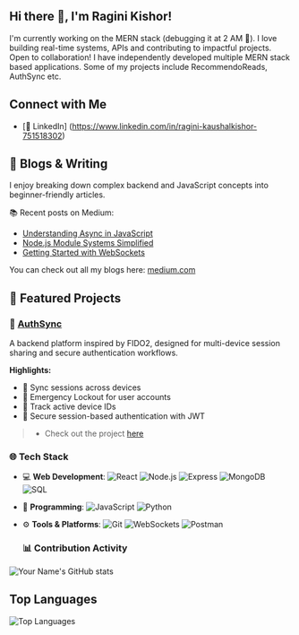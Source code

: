 ## Hi there 👋, I'm Ragini Kishor!
I'm currently working on the MERN stack (debugging it at 2 AM 🐞). I love building real-time systems, APIs and contributing to impactful projects. Open to collaboration!
I have independently developed multiple MERN stack based applications. Some of my projects include RecommendoReads, AuthSync etc.

## Connect with Me  
- [🔗 LinkedIn] (https://www.linkedin.com/in/ragini-kaushalkishor-751518302)

##  📝 Blogs & Writing

I enjoy breaking down complex backend and JavaScript concepts into beginner-friendly articles.

📚 Recent posts on Medium:
- [Understanding Async in JavaScript](https://medium.com/@raginikishor5603/understanding-async-in-javascript-a-beginners-guide-to-asynchronous-programming-d2b4b9f18ccb)
- [Node.js Module Systems Simplified](https://medium.com/@raginikishor5603/import-vs-require-in-node-js-demystifying-commonjs-esm-92f3d87c6f4e)
- [Getting Started with WebSockets](https://medium.com/@raginikishor5603/websockets-explained-how-real-time-chat-apps-work-behind-the-scenes-efe643901ade)

You can check out all my blogs here: [medium.com](https://medium.com/@raginikishor5603)


## 📌 Featured Projects

### 🔐 [AuthSync](https://github.com/Ragini24-creator/AuthSync)
A backend platform inspired by FIDO2, designed for multi-device session sharing and secure authentication workflows.

**Highlights:**
- 🔄 Sync sessions across devices
- 🛑 Emergency Lockout for user accounts
- 📱 Track active device IDs
- 🔐 Secure session-based authentication with JWT

> - Check out the project [here](https://github.com/Ragini24-creator/AuthSync)



### 🌐 Tech Stack
- 💻 **Web Development**: 
  ![React](https://img.shields.io/badge/-React-61DAFB?logo=react&logoColor=white&style=flat)
  ![Node.js](https://img.shields.io/badge/-Node.js-339933?logo=node.js&logoColor=white&style=flat)
  ![Express](https://img.shields.io/badge/-Express.js-000?logo=express&logoColor=white&style=flat)
  ![MongoDB](https://img.shields.io/badge/-MongoDB-47A248?logo=mongodb&logoColor=white&style=flat)
  ![SQL](https://img.shields.io/badge/-SQL-4479A1?logo=mysql&logoColor=white&style=flat)

- 📜 **Programming**: 
  ![JavaScript](https://img.shields.io/badge/-JavaScript-F7DF1E?logo=javascript&logoColor=black&style=flat)
  ![Python](https://img.shields.io/badge/-Python-3776AB?logo=python&logoColor=white&style=flat)

- ⚙️ **Tools & Platforms**: 
  ![Git](https://img.shields.io/badge/-Git-F05032?logo=git&logoColor=white&style=flat)
  ![WebSockets](https://img.shields.io/badge/-WebSockets-000000?logo=websocket&logoColor=white&style=flat)
  ![Postman](https://img.shields.io/badge/-Postman-FF6C37?logo=postman&logoColor=white&style=flat)


  ### 📊 Contribution Activity
![Your Name's GitHub stats](https://github-readme-stats.vercel.app/api?username=Ragini24-creator&show_icons=true&hide_title=true&count_private=true&hide=prs)


## Top Languages
![Top Languages](https://github-readme-stats.vercel.app/api/top-langs/?username=Ragini24-creator&layout=compact&langs_count=6)



